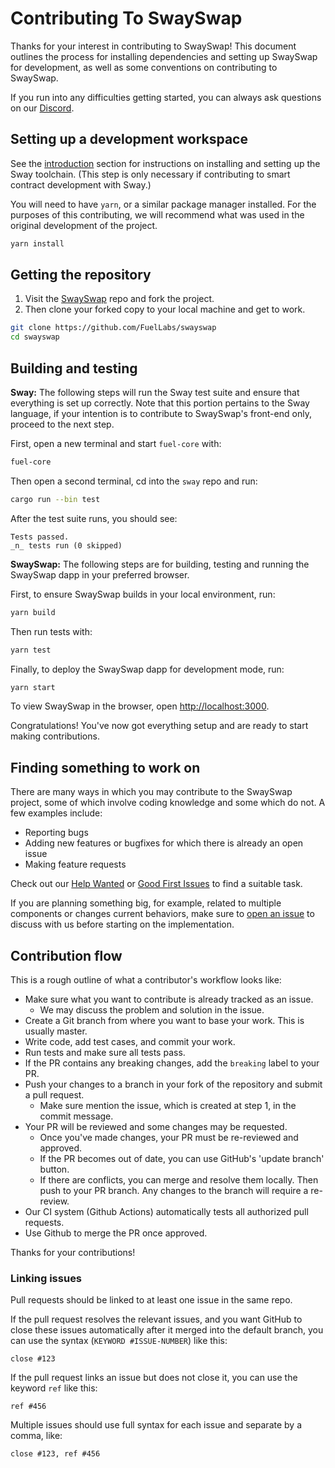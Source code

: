 # Contributing To SwaySwap

Thanks for your interest in contributing to SwaySwap! This document outlines the process for installing dependencies and setting up SwaySwap for development, as well as some conventions on contributing to SwaySwap.

If you run into any difficulties getting started, you can always ask questions on our [Discord](https://discord.gg/xfpK4Pe).

## Setting up a development workspace

See the [introduction](../introduction/index.md) section for instructions on installing and setting up the Sway toolchain. (This step is only necessary if contributing to smart contract development with Sway.)

You will need to have `yarn`, or a similar package manager installed. For the purposes of this contributing, we will recommend what was used in the original development of the project.

```sh
yarn install
```

## Getting the repository

1. Visit the [SwaySwap](https://github.com/FuelLabs/swayswap) repo and fork the project.
2. Then clone your forked copy to your local machine and get to work.

```sh
git clone https://github.com/FuelLabs/swayswap
cd swayswap
```

## Building and testing

**Sway:** The following steps will run the Sway test suite and ensure that everything is set up correctly. Note that this portion pertains to the Sway language, if your intention is to contribute to SwaySwap's front-end only, proceed to the next step.

First, open a new terminal and start `fuel-core` with:

```sh
fuel-core
```

Then open a second terminal, cd into the `sway` repo and run:

```sh
cargo run --bin test
```

After the test suite runs, you should see:

```console
Tests passed.
_n_ tests run (0 skipped)
```

**SwaySwap:** The following steps are for building, testing and running the SwaySwap dapp in your preferred browser.

First, to ensure SwaySwap builds in your local environment, run:

```sh
yarn build
```

Then run tests with:

```sh
yarn test
```

Finally, to deploy the SwaySwap dapp for development mode, run:

```sh
yarn start
```

To view SwaySwap in the browser, open [http://localhost:3000](http://localhost:3000).

Congratulations! You've now got everything setup and are ready to start making contributions.

## Finding something to work on

There are many ways in which you may contribute to the SwaySwap project, some of which involve coding knowledge and some which do not. A few examples include:

- Reporting bugs
- Adding new features or bugfixes for which there is already an open issue
- Making feature requests

Check out our [Help Wanted](https://github.com/FuelLabs/swayswap/issues?q=is%3Aopen+is%3Aissue+label%3A%22help+wanted%22) or [Good First Issues](https://github.com/FuelLabs/swayswap/issues?q=is%3Aissue+is%3Aopen+label%3A%22good+first+issue%22) to find a suitable task.

If you are planning something big, for example, related to multiple components or changes current behaviors, make sure to [open an issue](https://github.com/FuelLabs/swayswap/issues/new) to discuss with us before starting on the implementation.

## Contribution flow

This is a rough outline of what a contributor's workflow looks like:

- Make sure what you want to contribute is already tracked as an issue.
  - We may discuss the problem and solution in the issue.
- Create a Git branch from where you want to base your work. This is usually master.
- Write code, add test cases, and commit your work.
- Run tests and make sure all tests pass.
- If the PR contains any breaking changes, add the `breaking` label to your PR.
- Push your changes to a branch in your fork of the repository and submit a pull request.
  - Make sure mention the issue, which is created at step 1, in the commit message.
- Your PR will be reviewed and some changes may be requested.
  - Once you've made changes, your PR must be re-reviewed and approved.
  - If the PR becomes out of date, you can use GitHub's 'update branch' button.
  - If there are conflicts, you can merge and resolve them locally. Then push to your PR branch.
    Any changes to the branch will require a re-review.
- Our CI system (Github Actions) automatically tests all authorized pull requests.
- Use Github to merge the PR once approved.

Thanks for your contributions!

### Linking issues

Pull requests should be linked to at least one issue in the same repo.

If the pull request resolves the relevant issues, and you want GitHub to close these issues automatically after it merged into the default branch, you can use the syntax (`KEYWORD #ISSUE-NUMBER`) like this:

```
close #123
```

If the pull request links an issue but does not close it, you can use the keyword `ref` like this:

```
ref #456
```

Multiple issues should use full syntax for each issue and separate by a comma, like:

```
close #123, ref #456
```
